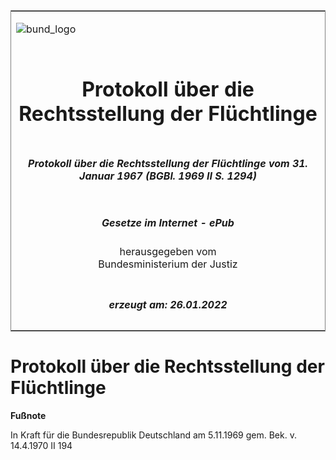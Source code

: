 <span id="DECKBLATT.html"></span>

<table border="0" frame="border" width="100%">

<tr valign="top">

<td align="left">

![bund\_logo](BfJ_2021_Web_de_de.gif)

</td>

<td align="right">

 

</td>

</tr>

<tr align="center" valign="middle">

<td colspan="2">

# Protokoll über die Rechtsstellung der Flüchtlinge

</td>

</tr>

<tr align="center" valign="middle">

<td colspan="2">

##### Protokoll über die Rechtsstellung der Flüchtlinge vom 31. Januar 1967 (BGBl. 1969 II S. 1294)

</td>

</tr>

<tr align="center" valign="middle">

<td colspan="2">

  
  

##### Gesetze im Internet - ePub  
  
herausgegeben vom  
Bundesministerium der Justiz

</td>

</tr>

<tr align="center" valign="bottom">

<td colspan="2">

  
  

##### erzeugt am: 26.01.2022

</td>

</tr>

</table>

<span id="BJNR212940969.html"></span>

# Protokoll über die Rechtsstellung der Flüchtlinge

<div>

  
**Fußnote**

<div class="jnhtml">

<div>

<div class="jurAbsatz">

In Kraft für die Bundesrepublik Deutschland am 5.11.1969 gem. Bek. v.
14.4.1970 II 194

</div>

</div>

</div>

</div>
